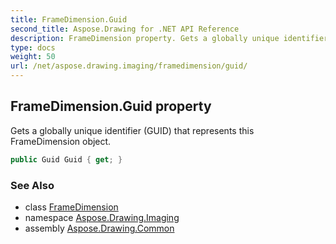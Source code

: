 ```yaml
---
title: FrameDimension.Guid
second_title: Aspose.Drawing for .NET API Reference
description: FrameDimension property. Gets a globally unique identifier GUID that represents this FrameDimension object
type: docs
weight: 50
url: /net/aspose.drawing.imaging/framedimension/guid/
---
```

## FrameDimension.Guid property

Gets a globally unique identifier (GUID) that represents this FrameDimension object.

```csharp
public Guid Guid { get; }
```

### See Also

* class [FrameDimension](../)
* namespace [Aspose.Drawing.Imaging](../../framedimension/)
* assembly [Aspose.Drawing.Common](../../../)


